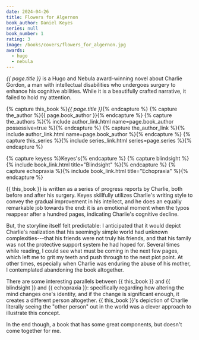```yaml
---
date: 2024-04-26
title: Flowers for Algernon
book_author: Daniel Keyes
series: null
book_number: 1
rating: 3
image: /books/covers/flowers_for_algernon.jpg
awards:
  - hugo
  - nebula
---
```


<cite class="book-title">{{ page.title }}</cite> is a Hugo and Nebula
award-winning novel about Charlie Gordon, a man with intellectual disabilities
who undergoes surgery to enhance his cognitive abilities. While it is a
beautifully crafted narrative, it failed to hold my attention.

{% capture this_book %}<cite class="book-title">{{ page.title }}</cite>{% endcapture %}
{% capture the_author %}<span class="author-name">{{ page.book_author }}</span>{% endcapture %}
{% capture the_authors %}{% include author_link.html name=page.book_author possessive=true %}{% endcapture %}
{% capture the_author_link %}{% include author_link.html name=page.book_author %}{% endcapture %}
{% capture this_series %}{% include series_link.html series=page.series %}{% endcapture %}

{% capture keyess %}<span class="author-name">Keyes</span>'s{% endcapture %}
{% capture blindsight %}{% include book_link.html title="Blindsight" %}{% endcapture %}
{% capture echopraxia %}{% include book_link.html title="Echopraxia" %}{% endcapture %}

{{ this_book }} is written as a series of progress reports by Charlie, both
before and after his surgery. <span class="author-name">Keyes</span>
skillfully utilizes Charlie's writing style to convey the gradual improvement
in his intellect, and he does an equally remarkable job towards the end: it is
an emotional moment when the typos reappear after a hundred pages, indicating
Charlie's cognitive decline.

But, the storyline itself felt predictable: I anticipated that it would depict
Charlie's realization that his seemingly simple world had unknown
complexities---that his friends were not truly his friends, and that his
family was not the protective support system he had hoped for. Several times
while reading, I could see what must be coming in the next few pages, which
left me to grit my teeth and push through to the next plot point. At other
times, especially when Charlie was enduring the abuse of his mother, I
contemplated abandoning the book altogether.

There are some interesting parallels between {{ this_book }} and {{ blindsight
}} and {{ echopraxia }}: specifically regarding how altering the mind changes
one's identity, and if the change is significant enough, it creates a
different person altogether. {{ this_book }}'s depiction of Charlie literally
seeing the "other person" out in the world was a clever approach to illustrate
this concept.

In the end though, a book that has some great components, but doesn't come
together for me.
